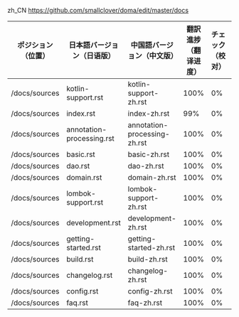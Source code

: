 zh_CN https://github.com/smallclover/doma/edit/master/docs  

|ポジション（位置）|日本語バージョン（日语版）|中国語バージョン（中文版）|翻訳進捗（翻译进度）|チェック（校对）|更新日付（更新日期）|
|----------------|--------------|-----|------------------------------------|--------------|------------------------|
|/docs/sources|kotlin-support.rst|kotlin-support-zh.rst|100%|0%|-|
|/docs/sources|index.rst|index-zh.rst|99%|0%|-|
|/docs/sources|annotation-processing.rst|annotation-processing-zh.rst|100%|0%|-|
|/docs/sources|basic.rst|basic-zh.rst|100%|0%|-|
|/docs/sources|dao.rst|dao-zh.rst|100%|0%|2018/03/03|
|/docs/sources|domain.rst|domain-zh.rst|100%|0%|2018/03/04|
|/docs/sources|lombok-support.rst|lombok-support-zh.rst|100%|0%|2018/03/08|
|/docs/sources|development.rst|development-zh.rst|100%|0%|2018/03/13|
|/docs/sources|getting-started.rst|getting-started-zh.rst|100%|0%|2018/03/15|
|/docs/sources|build.rst|build-zh.rst|100%|0%|2018/03/25|
|/docs/sources|changelog.rst|changelog-zh.rst|100%|0%|2018/03/25|
|/docs/sources|config.rst|config-zh.rst|100%|0%|2018/03/29|
|/docs/sources|faq.rst|faq-zh.rst|100%|0%|2018/05/09|

